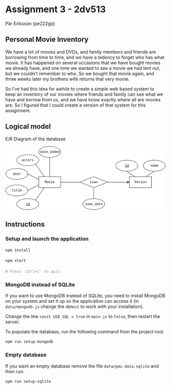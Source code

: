 # Assignment 3 - 2dv513

Pär Eriksson (pe222gq)

## Personal Movie Inventory

We have a lot of movies and DVDs, and family members and friends are borrowing from time to time, and we have a tedency to forget who has what movie. It has happened on several occasions that we have bought movies we already have, and one time we wanted to see a movie we had lent out, but we couldn’t remember to who. So we bought that movie again, and three weeks later my brothers wife returns that very movie.

So I’ve had this idea for awhile to create a simple web based system to keep an inventory of our movies where friends and family can see what we have and borrow from us, and we have know exactly where all are movies are. So I figured that I could create a version of that system for this assignment.

## Logical model

E/R Diagram of the database

![PMI E/R Diagram](PersonalMovieInventory-ERdiagram.png)

## Instructions

### Setup and launch the application

```bash
npm install

npm start

# Press 'Ctrl+C' to quit

```

### MongoDB instead of SQLite

If you want to use MongoDB instead of SQLite, you need to install MongoDB on your system and set it up so the application can access it (in `data/mongodb.js` change the `dbHost` to work with your installation).

Change the line `const USE_SQL = true` in `main.js` to `false`, then restart the server.

To populate the database, run the following command from the project root.

```bash
npm run setup-mongodb
```

### Empty database

If you want an empty database remove the file `data/pmi-data.sqlite` and then run:

```bash
npm run setup-sqlite
```
